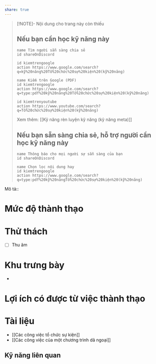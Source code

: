 ```yaml
---
share: true
---
```

> [!NOTE]- Nội dung cho trang này còn thiếu
> ## Nếu bạn cần học kỹ năng này
> ```button
> name Tìm người sẵn sàng chia sẻ
> id shareOnDiscord
> ```
> ```button
> id kiemtrengoogle
> action https://www.google.com/search?q=kỹ%20năng%20Tổ%20chức%20sự%20kiện%20(kỹ%20năng)
> ```
> ```button
> name Kiếm trên Google (PDF) 
> id kiemtrengoogle
> action https://www.google.com/search?q=type:pdf%20kỹ%20năng%20Tổ%20chức%20sự%20kiện%20(kỹ%20năng)
> ```
> ```button
> id kiemtrenyoutube
> action https://www.youtube.com/search?q=Tổ%20chức%20sự%20kiện%20(kỹ%20năng)
> ```
> Xem thêm: [[Kỹ năng rèn luyện kỹ năng (kỹ năng meta)]]
> ## Nếu bạn sẵn sàng chia sẻ, hỗ trợ người cần học kỹ năng này
> ```button
> name Thông báo cho mọi người sự sẵn sàng của bạn
> id shareOnDiscord
> ```
> ```button
> name Chọn lọc nội dung hay
> id kiemtrengoogle
> action https://www.google.com/search?q=type:pdf%20kỹ%20năngTổ%20chức%20sự%20kiện%20(kỹ%20năng)
> ```


Mô tả::
# Mức độ thành thạo
# Thử thách
- [ ] Thu âm
# Khu trưng bày
- 
# Lợi ích có được từ việc thành thạo
# Tài liệu
- [[Các công việc tổ chức sự kiện]]
- [[Các công việc của một chương trình dã ngoại]]
## Kỹ năng liên quan
